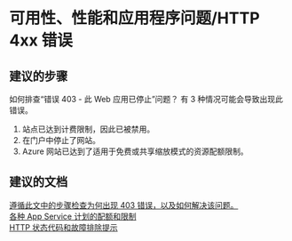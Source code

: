 <properties
    pageTitle="可用性、性能和应用程序问题/HTTP 4xx 错误"
    description="可用性、性能和应用程序问题/HTTP 4xx 错误"
    service="microsoft.web"
    resource="sites"
    authors="aashu"
    displayOrder=""
    selfHelpType="generic"
    supportTopicIds="32542217"
    resourceTags=""
    productPesIds="14748"
    cloudEnvironments="public"
/>


# 可用性、性能和应用程序问题/HTTP 4xx 错误

## **建议的步骤**
如何排查“错误 403 - 此 Web 应用已停止”问题？ 有 3 种情况可能会导致出现此错误。

1. 站点已达到计费限制，因此已被禁用。
2. 在门户中停止了网站。
3. Azure 网站已达到了适用于免费或共享缩放模式的资源配额限制。

## **建议的文档**
[遵循此文中的步骤检查为何出现 403 错误，以及如何解决该问题。](https://blogs.msdn.microsoft.com/waws/2016/01/05/azure-web-apps-error-403-this-web-app-is-stopped/)<br>
[各种 App Service 计划的配额和限制](https://azure.microsoft.com/documentation/articles/azure-subscription-service-limits/#app-service-limits)<br>
[HTTP 状态代码和故障排除提示](https://blogs.msdn.microsoft.com/waws/2016/06/22/troubleshooting-azure-app-service-apps-using-web-server-logs/)



<!--HONumber=Aug16_HO1-->


